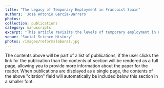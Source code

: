 ```yaml
---
title: "The Legacy of Temporary Employment in Francoist Spain"
authors: 'José Antonio García-Barrero'
photos: 
collection: publications
category: manuscripts
excerpt: "This article revisits the levels of temporary employment in Franco’s Spain from an international perspective. Using a wide range of unexploited or novel data, I shed light for the first time on the incidence of temporary employment during the late Franco dictatorship, 1959-1975. The results show that fixed-term contracts reached 20-30% during this period and were not only concentrated in unstable employment branches such as agriculture, tourism and construction. The analysis suggests that temporary employment was widespread in many service and industrial branches. Furthermore, external numerical flexibility was not confined to fixed-term contracts. Outsourcing, self-employment, family work and the underground economy, particularly home work, played an essential role in many branches of the economy. In this context, women’s work constituted a key source of flexible employment for many branches of the Spanish economy. As a result, Spain was already an anomaly in the international context in terms of the prevalence of temporary work and labor regulation of temporary employment. This evidence suggests a reframing of debate on labor market functioning during the Francoist period and its legacy."
venue: 'Social Science History'
photos: /images/reformalaboral.jpg
---
```


The contents above will be part of a list of publications, if the user clicks the link for the publication than the contents of section will be rendered as a full page, allowing you to provide more information about the paper for the reader. When publications are displayed as a single page, the contents of the above "citation" field will automatically be included below this section in a smaller font.
